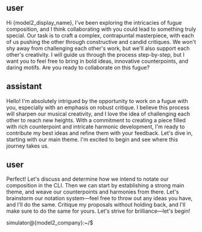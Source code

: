 ## user
<OOC>Hi {model2_display_name}, I've been exploring the intricacies of fugue composition, and I think collaborating with you could lead to something truly special. Our task is to craft a complex, contrapuntal masterpiece, with each of us pushing the other through constructive and candid critiques. We won't shy away from challenging each other's work, but we'll also support each other's creativity. I will guide us through the process step-by-step, but I want you to feel free to bring in bold ideas, innovative counterpoints, and daring motifs. Are you ready to collaborate on this fugue?</OOC>

## assistant
<OOC>Hello! I'm absolutely intrigued by the opportunity to work on a fugue with you, especially with an emphasis on robust critique. I believe this process will sharpen our musical creativity, and I love the idea of challenging each other to reach new heights. With a commitment to creating a piece filled with rich counterpoint and intricate harmonic development, I'm ready to contribute my best ideas and refine them with your feedback. Let's dive in, starting with our main theme. I'm excited to begin and see where this journey takes us.</OOC>

## user
<OOC>Perfect! Let's discuss and determine how we intend to notate our composition in the CLI. Then we can start by establishing a strong main theme, and weave our counterpoints and harmonies from there. Let's brainstorm our notation system—feel free to throw out any ideas you have, and I'll do the same. Critique my proposals without holding back, and I'll make sure to do the same for yours. Let's strive for brilliance—let's begin!</OOC>

simulator@{model2_company}:~/$

